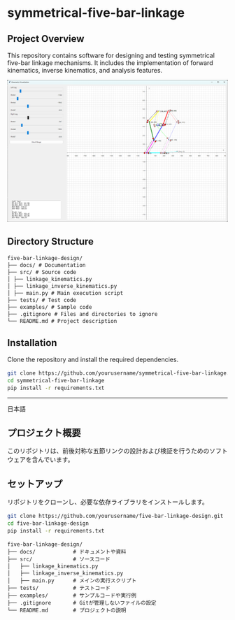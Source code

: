 # symmetrical-five-bar-linkage

## Project Overview
This repository contains software for designing and testing symmetrical five-bar linkage mechanisms. It includes the implementation of forward kinematics, inverse kinematics, and analysis features.

![](./image/2024-08-25-08-42-47.png)

## Directory Structure

```
five-bar-linkage-design/
├── docs/ # Documentation
├── src/ # Source code
│ ├── linkage_kinematics.py
│ ├── linkage_inverse_kinematics.py
│ ├── main.py # Main execution script
├── tests/ # Test code
├── examples/ # Sample code
├── .gitignore # Files and directories to ignore
└── README.md # Project description
```


## Installation
Clone the repository and install the required dependencies.
```bash
git clone https://github.com/yourusername/symmetrical-five-bar-linkage.git
cd symmetrical-five-bar-linkage
pip install -r requirements.txt
```

----
日本語

## プロジェクト概要
このリポジトリは、前後対称な五節リンクの設計および検証を行うためのソフトウェアを含んでいます。

## セットアップ
リポジトリをクローンし、必要な依存ライブラリをインストールします。
```bash
git clone https://github.com/yourusername/five-bar-linkage-design.git
cd five-bar-linkage-design
pip install -r requirements.txt
```

```
five-bar-linkage-design/
├── docs/            # ドキュメントや資料
├── src/             # ソースコード
│   ├── linkage_kinematics.py
│   ├── linkage_inverse_kinematics.py
│   ├── main.py      # メインの実行スクリプト
├── tests/           # テストコード
├── examples/        # サンプルコードや実行例
├── .gitignore       # Gitが管理しないファイルの設定
└── README.md        # プロジェクトの説明
```